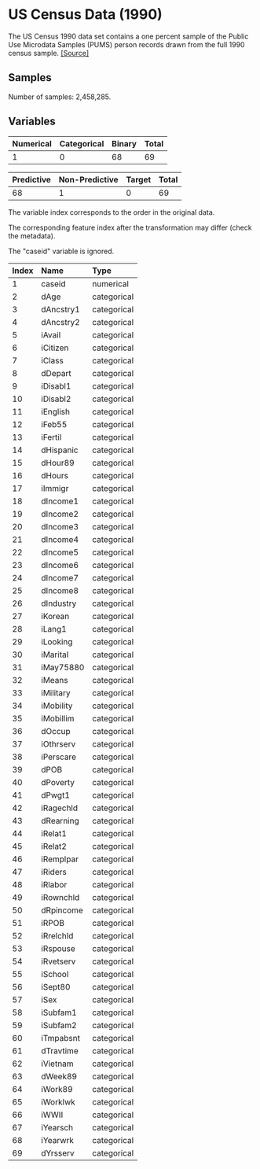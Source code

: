 # US Census Data (1990)

The US Census 1990 data set contains a one percent sample of the Public Use Microdata Samples (PUMS) person records drawn from the full 1990 census sample.
[[Source]](https://archive.ics.uci.edu/ml/datasets/US+Census+Data+%281990%29)

## Samples

Number of samples: 2,458,285.

## Variables

| Numerical | Categorical | Binary | Total |
| :--- | :--- | :--- | :--- |
| 1 | 0 | 68 | 69 |

| Predictive | Non-Predictive | Target | Total |
| :--- | :--- | :--- | :--- |
| 68 | 1 | 0 | 69 |

The variable index corresponds to the order in the original data.

The corresponding feature index after the transformation may differ (check the metadata).

The "caseid" variable is ignored.

| Index | Name | Type |
| :--- | :--- | :--- |
| 1 | caseid | numerical |
| 2 | dAge | categorical |
| 3 | dAncstry1 | categorical |
| 4 | dAncstry2 | categorical |
| 5 | iAvail | categorical |
| 6 | iCitizen | categorical |
| 7 | iClass | categorical |
| 8 | dDepart | categorical |
| 9 | iDisabl1 | categorical |
| 10 | iDisabl2 | categorical |
| 11 | iEnglish | categorical |
| 12 | iFeb55 | categorical |
| 13 | iFertil | categorical |
| 14 | dHispanic | categorical |
| 15 | dHour89 | categorical |
| 16 | dHours | categorical |
| 17 | iImmigr | categorical |
| 18 | dIncome1 | categorical |
| 19 | dIncome2 | categorical |
| 20 | dIncome3 | categorical |
| 21 | dIncome4 | categorical |
| 22 | dIncome5 | categorical |
| 23 | dIncome6 | categorical |
| 24 | dIncome7 | categorical |
| 25 | dIncome8 | categorical |
| 26 | dIndustry | categorical |
| 27 | iKorean | categorical |
| 28 | iLang1 | categorical |
| 29 | iLooking | categorical |
| 30 | iMarital | categorical |
| 31 | iMay75880 | categorical |
| 32 | iMeans | categorical |
| 33 | iMilitary | categorical |
| 34 | iMobility | categorical |
| 35 | iMobillim | categorical |
| 36 | dOccup | categorical |
| 37 | iOthrserv | categorical |
| 38 | iPerscare | categorical |
| 39 | dPOB | categorical |
| 40 | dPoverty | categorical |
| 41 | dPwgt1 | categorical |
| 42 | iRagechld | categorical |
| 43 | dRearning | categorical |
| 44 | iRelat1 | categorical |
| 45 | iRelat2 | categorical |
| 46 | iRemplpar | categorical |
| 47 | iRiders | categorical |
| 48 | iRlabor | categorical |
| 49 | iRownchld | categorical |
| 50 | dRpincome | categorical |
| 51 | iRPOB | categorical |
| 52 | iRrelchld | categorical |
| 53 | iRspouse | categorical |
| 54 | iRvetserv | categorical |
| 55 | iSchool | categorical |
| 56 | iSept80 | categorical |
| 57 | iSex | categorical |
| 58 | iSubfam1 | categorical |
| 59 | iSubfam2 | categorical |
| 60 | iTmpabsnt | categorical |
| 61 | dTravtime | categorical |
| 62 | iVietnam | categorical |
| 63 | dWeek89 | categorical |
| 64 | iWork89 | categorical |
| 65 | iWorklwk | categorical |
| 66 | iWWII | categorical |
| 67 | iYearsch | categorical |
| 68 | iYearwrk | categorical |
| 69 | dYrsserv | categorical |